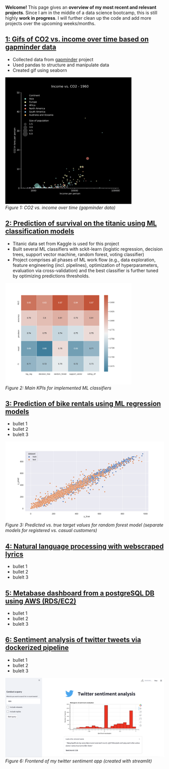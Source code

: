 __Welcome!__ This page gives an __overview of my most recent and relevant projects__. Since I am in the middle of a data science bootcamp, this is still highly __work in progress__. I will further clean up the code and add more projects over the upcoming weeks/months.

## [1: Gifs of CO2 vs. income over time based on gapminder data](https://github.com/piwi3/gap_minder_gif)
- Collected data from [gapminder](https://www.gapminder.org/data/) project
- Used pandas to structure and manipulate data
- Created gif using seaborn

<img src="https://github.com/piwi3/Philip_Witte/blob/main/images/gapminder_income_co2.gif?raw=true" width="400"><br/>
_Figure 1: CO2 vs. income over time (gapminder data)_<br/>

## [2: Prediction of survival on the titanic using ML classification models](https://github.com/piwi3/classification_with_titanic_data)
- Titanic data set from Kaggle is used for this project
- Built several ML classifiers with sckit-learn (logistic regression, decision trees, support vector machine, random forest, voting classifier)
- Project comprises all phases of ML work flow (e.g., data exploration, feature engineering (incl. pipelines), optimization of hyperparameters, evaluation via cross-validation) and the best classifier is further tuned by optimizing predictions thresholds.  

<img src="https://github.com/piwi3/Philip_Witte/blob/main/images/overview_ml_kpis_1.png?raw=true" width="400"><br/>
_Figure 2: Main KPIs for implemented ML classifiers_

## [3: Prediction of bike rentals using ML regression models](https://github.com/piwi3/prediction_of_bike_rentals)
- bullet 1
- bullet 2
- bulelt 3

<img src="https://github.com/piwi3/Philip_Witte/blob/main/images/rdf_2_model_approach.png?raw=true" width="600"><br/>
_Figure 3: Predicted vs. true target values for random forest model (separate models for registered vs. casual customers)_


## [4: Natural language processing with webscraped lyrics](https://github.com/piwi3/nlp_for_lyrics)
- bullet 1
- bullet 2
- bulelt 3

## [5: Metabase dashboard from a postgreSQL DB using AWS (RDS/EC2)](https://github.com/piwi3/psql_and_dashboard_aws)
- bullet 1
- bullet 2
- bulelt 3

## [6: Sentiment analysis of twitter tweets via dockerized pipeline](https://github.com/piwi3/dockerized_twitter_app)
- bullet 1
- bullet 2
- bulelt 3

<img src="https://github.com/piwi3/Philip_Witte/blob/main/images/twitter_sentiment_app.png?raw=true" width="600"><br/>
_Figure 6: Frontend of my twitter sentiment app (created with streamlit)_
